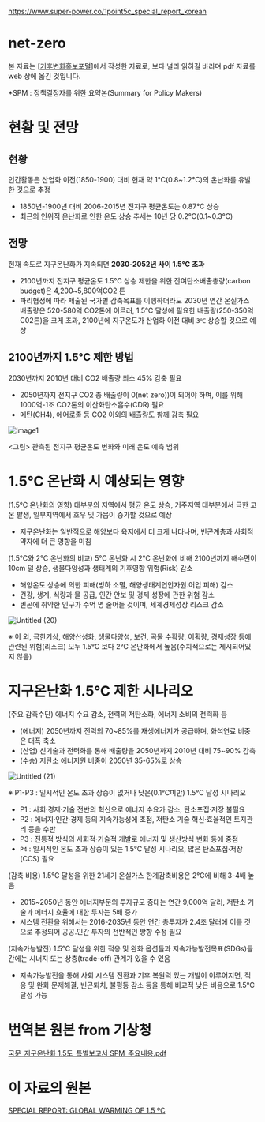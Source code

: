 https://www.super-power.co/1point5c_special_report_korean
# net-zero
본 자료는 [[기후변화홍보포털](https://www.gihoo.or.kr/portal/kr/main/index.do)]에서 작성한 자료로, 보다 널리 읽히길 바라며 pdf 자료를 web 상에 옮긴 것입니다.

*SPM : 정책결정자를 위한 요약본(Summary for Policy Makers)

# 현황 및 전망

## 현황

인간활동은 산업화 이전(1850-1900) 대비 현재 약 1℃(0.8~1.2℃)의 온난화를 유발한 것으로 추정

- 1850년-1900년 대비 2006-2015년 전지구 평균온도는 0.87℃ 상승
- 최근의 인위적 온난화로 인한 온도 상승 추세는 10년 당 0.2℃(0.1~0.3℃)

## 전망

현재 속도로 지구온난화가 지속되면 **2030-2052년 사이 1.5℃ 초과**

- 2100년까지 전지구 평균온도 1.5℃ 상승 제한을 위한 잔여탄소배출총량(carbon budget)은 4,200~5,800억CO2 톤
- 파리협정에 따라 제출된 국가별 감축목표를 이행하더라도 2030년 연간 온실가스 배출량은 520-580억 CO2톤에 이르러, 1.5℃ 달성에 필요한 배출량(250-350억 C02톤)을 크게 초과, 2100년에 지구온도가 산업화 이전 대비 `3℃` 상승할 것으로 예상

## 2100년까지 1.5℃ 제한 방법

2030년까지 2010년 대비 CO2 배출량 최소 45% 감축 필요

- 2050년까지 전지구 CO2 총 배출량이 0(net zero))이 되어야 하며, 이를 위해 1000억-1조 CO2톤의 이산화탄소흡수(CDR) 필요
- 메탄(CH4), 에어로졸 등 CO2 이외의 배출량도 함께 감축 필요

![image1](https://user-images.githubusercontent.com/17285668/118813397-0aeb8f80-b8ea-11eb-8014-f06b5b831cc0.jpeg)


<그림> 관측된 전지구 평균온도 변화와 미래 온도 예측 범위

# 1.5℃ 온난화 시 예상되는 영향

(1.5℃ 온난화의 영향) 대부분의 지역에서 평균 온도 상승, 거주지역 대부분에서 극한 고온 발생, 일부지역에서 호우 및 가뭄이 증가할 것으로 예상

- 지구온난화는 일반적으로 해양보다 육지에서 더 크게 나타나며, 빈곤계층과 사회적 약자에 더 큰 영향을 미침

(1.5℃와 2℃ 온난화의 비교) 5℃ 온난화 시 2℃ 온난화에 비해 2100년까지 해수면이 10cm 덜 상승, 생물다양성과 생태계의 기후영향 위험(Risk) 감소

- 해양온도 상승에 의한 피해(빙하 소멸, 해양생태계연안자원․어업 피해) 감소
- 건강, 생계, 식량과 물 공급, 인간 안보 및 경제 성장에 관한 위험 감소
- 빈곤에 취약한 인구가 수억 명 줄어들 것이며, 세계경제성장 리스크 감소

![Untitled (20)](https://user-images.githubusercontent.com/17285668/118813425-12ab3400-b8ea-11eb-9375-2e5744954382.png)


※ 이 외, 극한기상, 해양산성화, 생물다양성, 보건, 곡물 수확량, 어획량, 경제성장 등에 관련된 위험(리스크) 모두 1.5℃ 보다 2℃ 온난화에서 높음(수치적으로는 제시되어있지 않음)

# 지구온난화 1.5℃ 제한 시나리오

(주요 감축수단) 에너지 수요 감소, 전력의 저탄소화, 에너지 소비의 전력화 등

- (에너지) 2050년까지 전력의 70~85%를 재생에너지가 공급하며, 화석연료 비중은 대폭 축소
- (산업) 신기술과 전력화를 통해 배출량을 2050년까지 2010년 대비 75~90% 감축
- (수송) 저탄소 에너지원 비중이 2050년 35-65%로 상승

![Untitled (21)](https://user-images.githubusercontent.com/17285668/118813437-163ebb00-b8ea-11eb-962c-b264e5f1ba48.png)


※ P1-P3 : 일시적인 온도 초과 상승이 없거나 낮은(0.1℃미만) 1.5℃ 달성 시나리오

- P1 : 사회·경제·기술 전반의 혁신으로 에너지 수요가 감소, 탄소포집·저장 불필요
- P2 : 에너지·인간·경제 등의 지속가능성에 초점, 저탄소 기술 혁신·효율적인 토지관리 등을 수반
- P3 : 전통적 방식의 사회적·기술적 개발로 에너지 및 생산방식 변화 등에 중점
- `P4` : 일시적인 온도 초과 상승이 있는 1.5℃ 달성 시나리오, 많은 탄소포집·저장(CCS) 필요

(감축 비용) 1.5℃ 달성을 위한 21세기 온실가스 한계감축비용은 2℃에 비해 3-4배 높음

- 2015~2050년 동안 에너지부문의 투자규모 증대는 연간 9,000억 달러, 저탄소 기술과 에너지 효율에 대한 투자는 5배 증가
- 시스템 전환을 위해서는 2016-2035년 동안 연간 총투자가 2.4조 달러에 이를 것으로 추정되어 공공․민간 투자의 전반적인 방향 수정 필요

(지속가능발전) 1.5℃ 달성을 위한 적응 및 완화 옵션들과 지속가능발전목표(SDGs)들 간에는 시너지 또는 상충(trade-off) 관계가 있을 수 있음

- 지속가능발전을 통해 사회 시스템 전환과 기후 복원력 있는 개발이 이루어지면, 적응 및 완화 문제해결, 빈곤퇴치, 불평등 감소 등을 통해 비교적 낮은 비용으로 1.5℃ 달성 가능

# 번역본 원본 from 기상청

[국문_지구온난화 1.5도_특별보고서 SPM_주요내용.pdf](https://github.com/Koomook/net-zero/files/6508706/_.1.5._.SPM_.pdf)

# 이 자료의 원본
[SPECIAL REPORT: GLOBAL WARMING OF 1.5 ºC](https://www.notion.so/koomook/SPECIAL-REPORT-GLOBAL-WARMING-OF-1-5-C-ec576f3f050945bb8431a298801676a8)
